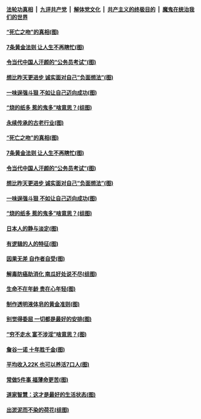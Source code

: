 ####  [法轮功真相](../../../../basic/blob/master/README.md?t=07040902) &nbsp;|&nbsp; [九评共产党](../../../../9ping.md/blob/master/README.md?t=07040902) &nbsp;|&nbsp; [解体党文化](../../../../jtdwh.md/blob/master/README.md?t=07040902)  &nbsp;|&nbsp; [共产主义的终极目的](../../../../gczydzjmd.md/blob/master/README.md?t=07040902) &nbsp;|&nbsp; [魔鬼在统治我们的世界](../../../../mgztzwmdsj.md/blob/master/README.md?t=07040902) 

#### [“死亡之吻”的真相(图)](../pages/p8/938205.md?t=07040902) 

#### [7条黄金法则 让人生不再瞎忙(图)](../pages/p8/938472.md?t=07040902) 

#### [令当代中国人汗颜的“公务员考试”(图)](../pages/p8/938246.md?t=07040902) 

#### [想比昨天更进步 诚实面对自己“负面想法”(图)](../pages/p8/938419.md?t=07040902) 

#### [一味逞强斗狠 不如让自己迈向成功(图)](../pages/p8/937701.md?t=07040902) 

#### [“烧的纸多 惹的鬼多”啥意思？(组图)](../pages/p8/938393.md?t=07040902) 

#### [永续传承的古老行业(图)](../pages/p8/938548.md?t=07040902) 

#### [“死亡之吻”的真相(图)](../pages/p8/938205.md?t=07040902) 

#### [7条黄金法则 让人生不再瞎忙(图)](../pages/p8/938472.md?t=07040902) 

#### [令当代中国人汗颜的“公务员考试”(图)](../pages/p8/938246.md?t=07040902) 

#### [想比昨天更进步 诚实面对自己“负面想法”(图)](../pages/p8/938419.md?t=07040902) 

#### [一味逞强斗狠 不如让自己迈向成功(图)](../pages/p8/937701.md?t=07040902) 

#### [“烧的纸多 惹的鬼多”啥意思？(组图)](../pages/p8/938393.md?t=07040902) 

#### [日本人的静与淡定(图)](../pages/p8/936769.md?t=07040902) 

#### [有逻辑的人的特征(图)](../pages/p8/938239.md?t=07040902) 

#### [因果无差 自作者自受(图)](../pages/p8/938272.md?t=07040902) 

#### [解毒防癌助消化 南瓜好处说不尽(组图)](../pages/p8/937975.md?t=07040902) 

#### [生命不在年龄 贵在心年轻(图)](../pages/p8/937698.md?t=07040902) 

#### [制作透明液体皂的黄金准则(图)](../pages/p8/938207.md?t=07040902) 

#### [别觉得委屈 一切都是最好的安排(图)](../pages/p8/921940.md?t=07040902) 

#### [“穷不走水 富不涉淫”啥意思？(图)](../pages/p8/938176.md?t=07040902) 

#### [詹谷一诺 十年胜千金(图)](../pages/p8/937705.md?t=07040902) 

#### [平均收入22K 也可以养活7口人(图)](../pages/p8/938104.md?t=07040902) 

#### [常做5件事 福薄命更苦(图)](../pages/p8/937990.md?t=07040902) 

#### [道家智慧：这才是最好的生活状态(图)](../pages/p8/900827.md?t=07040902) 

#### [出淤泥而不染的荷花(组图)](../pages/p8/937863.md?t=07040902) 


